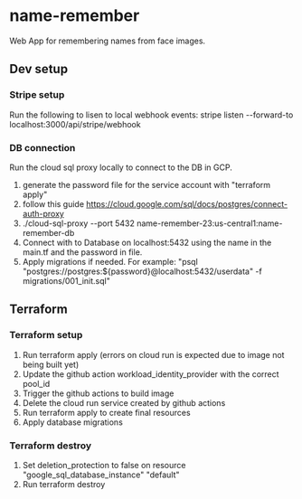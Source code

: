 # name-remember

Web App for remembering names from face images.

## Dev setup

### Stripe setup

Run the following to lisen to local webhook events:
stripe listen --forward-to localhost:3000/api/stripe/webhook

### DB connection

Run the cloud sql proxy locally to connect to the DB in GCP.

1. generate the password file for the service account with "terraform apply"
2. follow this guide https://cloud.google.com/sql/docs/postgres/connect-auth-proxy
3. ./cloud-sql-proxy --port 5432 name-remember-23:us-central1:name-remember-db
4. Connect with to Database on localhost:5432 using the name in the main.tf and the password in file.
5. Apply migrations if needed. For example: "psql "postgres://postgres:${password}@localhost:5432/userdata" -f migrations/001_init.sql"

## Terraform

### Terraform setup

1. Run terraform apply (errors on cloud run is expected due to image not being built yet)
2. Update the github action workload_identity_provider with the correct pool_id
3. Trigger the github actions to build image
4. Delete the cloud run service created by github actions
5. Run terraform apply to create final resources
6. Apply database migrations

### Terraform destroy

1. Set deletion_protection to false on resource "google_sql_database_instance" "default"
2. Run terraform destroy
